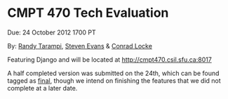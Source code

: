 CMPT 470 Tech Evaluation
========================

Due: 24 October 2012 1700 PT

By: [Randy Tarampi](https://github.com/randytarampi), [Steven Evans](https://github.com/FaceBones) & [Conrad Locke](https://github.com/clocke)

Featuring Django and will be located at http://cmpt470.csil.sfu.ca:8017

A half completed version was submitted on the 24th, which can be found tagged as [final](https://github.com/randytarampi/awesomeTechEval/tree/final), though we intend on finishing the features that we did not complete at a later date.